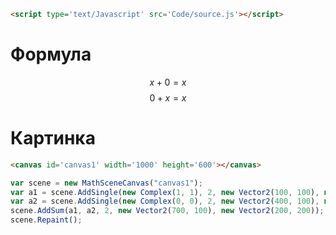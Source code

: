 ```html
<script type='text/Javascript' src='Code/source.js'></script>
```

# Формула
$$ x + 0 = x $$ 
$$ 0 + x = x $$

# Картинка
```html
<canvas id='canvas1' width='1000' height='600'></canvas>
```

```js 
var scene = new MathSceneCanvas("canvas1");
var a1 = scene.AddSingle(new Complex(1, 1), 2, new Vector2(100, 100), new Vector2(200, 200));
var a2 = scene.AddSingle(new Complex(0, 0), 2, new Vector2(400, 100), new Vector2(200, 200));
scene.AddSum(a1, a2, 2, new Vector2(700, 100), new Vector2(200, 200));
scene.Repaint();
```

